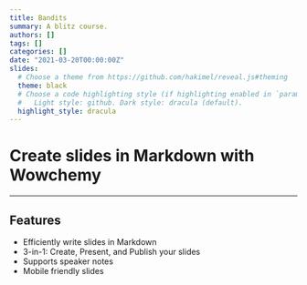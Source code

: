 ```yaml
---
title: Bandits
summary: A blitz course.
authors: []
tags: []
categories: []
date: "2021-03-20T00:00:00Z"
slides:
  # Choose a theme from https://github.com/hakimel/reveal.js#theming
  theme: black
  # Choose a code highlighting style (if highlighting enabled in `params.toml`)
  #   Light style: github. Dark style: dracula (default).
  highlight_style: dracula
---
```


# Create slides in Markdown with Wowchemy

---

## Features

- Efficiently write slides in Markdown
- 3-in-1: Create, Present, and Publish your slides
- Supports speaker notes
- Mobile friendly slides
